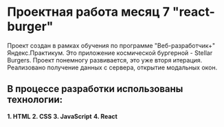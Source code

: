 # Проектная работа месяц 7 "react-burger"

Проект создан в рамках обучения по программе "Веб-разработчик+" Яндекс.Практикум.
Это приложение космической бургерной - Stellar Burgers.
Проект понемногу развивается, это уже вторя итерация.
Реализовано получение данных с сервера, открытие модальных окон.

## В процессе разработки использованы технологии:

__1. HTML__
__2. CSS__
__3. JavaScript__
__4. React__
